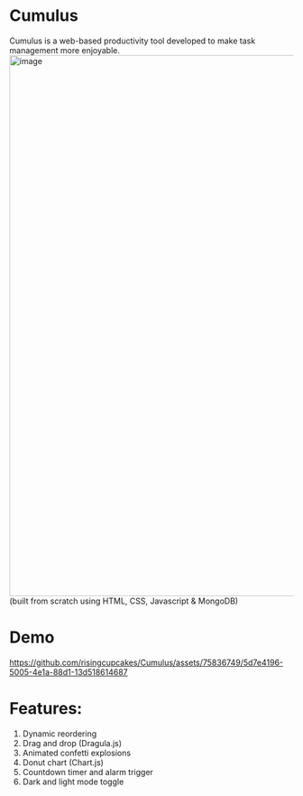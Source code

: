 # Cumulus

Cumulus is a web-based productivity tool developed to make task management more enjoyable.
<img width="958" alt="image" src="https://github.com/risingcupcakes/Cumulus/assets/75836749/72b13396-d5c3-4c3d-9267-1f0eb76d6cc2">
(built from scratch using HTML, CSS, Javascript & MongoDB)

# Demo
https://github.com/risingcupcakes/Cumulus/assets/75836749/5d7e4196-5005-4e1a-88d1-13d518614687

# Features:
1. Dynamic reordering
2. Drag and drop (Dragula.js)
3. Animated confetti explosions 
4. Donut chart (Chart.js)
5. Countdown timer and alarm trigger
6. Dark and light mode toggle
